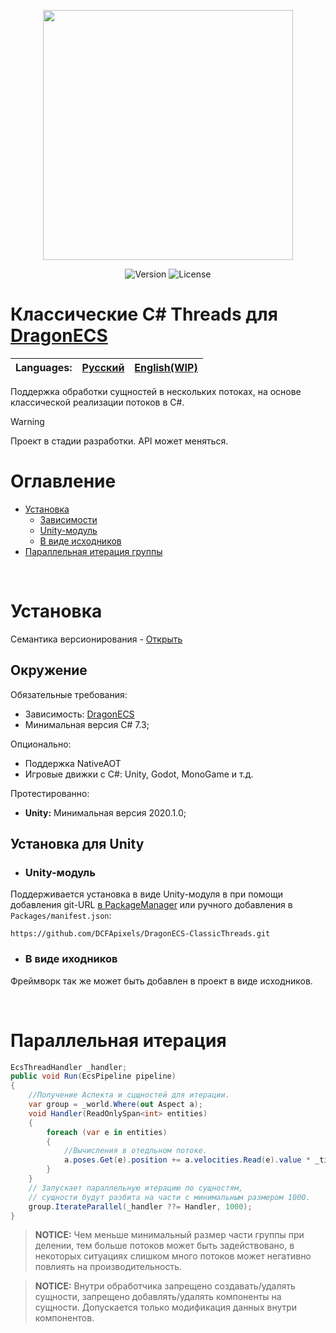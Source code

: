 <p align="center">
<img width="400" src="https://github.com/DCFApixels/DragonECS-ClassicThreads/assets/99481254/fe788eb4-dcb5-40a9-b25f-4094753bc021.png">
</p>

<p align="center">
<img alt="Version" src="https://img.shields.io/github/package-json/v/DCFApixels/DragonECS-ClassicThreads?color=%23ff4e85&style=for-the-badge">
<img alt="License" src="https://img.shields.io/github/license/DCFApixels/DragonECS-ClassicThreads?color=ff4e85&style=for-the-badge">
<!--<img alt="Discord" src="https://img.shields.io/discord/1111696966208999525?color=%23ff4e85&label=Discord&logo=Discord&logoColor=%23ff4e85&style=for-the-badge">-->
</p>

# Классические C# Threads для [DragonECS](https://github.com/DCFApixels/DragonECS)

| Languages: | [Русский](https://github.com/DCFApixels/DragonECS-ClassicThreads/blob/main/README-RU.md) | [English(WIP)](https://github.com/DCFApixels/DragonECS-ClassicThreads) |
| :--- | :--- | :--- |

Поддержка обработки сущностей в нескольких потоках, на основе классической реализации потоков в C#.
> [!WARNING]
> Проект в стадии разработки. API может меняться.  

# Оглавление
* [Установка](#Установка)
   * [Зависимости](#Зависимости)
   * [Unity-модуль](#Unity-модуль)
   * [В виде исходников](#В-виде-иходников)
* [Параллельная итерация группы](#Параллельная-итерация-группы)

</br>

# Установка
Семантика версионирования - [Открыть](https://gist.github.com/DCFApixels/e53281d4628b19fe5278f3e77a7da9e8#file-dcfapixels_versioning_ru-md)
## Окружение
Обязательные требования:
+ Зависимость: [DragonECS](https://github.com/DCFApixels/DragonECS)
+ Минимальная версия C# 7.3;

Опционально:
+ Поддержка NativeAOT
+ Игровые движки с C#: Unity, Godot, MonoGame и т.д.

Протестированно:
+ **Unity:** Минимальная версия 2020.1.0;

## Установка для Unity
* ### Unity-модуль
Поддерживается установка в виде Unity-модуля в  при помощи добавления git-URL [в PackageManager](https://docs.unity3d.com/2023.2/Documentation/Manual/upm-ui-giturl.html) или ручного добавления в `Packages/manifest.json`: 
```
https://github.com/DCFApixels/DragonECS-ClassicThreads.git
```
* ### В виде иходников
Фреймворк так же может быть добавлен в проект в виде исходников.

</br>

# Параллельная итерация
``` csharp
EcsThreadHandler _handler;
public void Run(EcsPipeline pipeline)
{
    //Получение Аспекта и сцщностей для итерации.
    var group = _world.Where(out Aspect a);
    void Handler(ReadOnlySpan<int> entities)
    {
        foreach (var e in entities)
        {
            //Вычисления в отедльном потоке.
            a.poses.Get(e).position += a.velocities.Read(e).value * _time.DeltaTime;
        }
    }
    // Запускает параллельную итерацию по сущностям, 
    // сущности будут разбита на части с минимальным размером 1000.
    group.IterateParallel(_handler ??= Handler, 1000);
}
```
> **NOTICE:** Чем меньше минимальный размер части группы при делении, тем больше потоков может быть задействовано, в некоторых ситуациях слишком много потоков может негативно повлиять на производительность.

> **NOTICE:** Внутри обработчика запрещено создавать/удалять сущности, запрещено добавлять/удалять компоненты на сущности. Допускается только модификация данных внутри компонентов.
